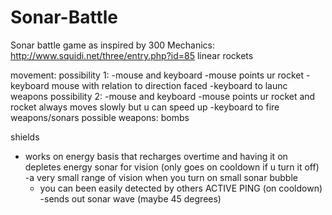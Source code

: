 # Sonar-Battle

Sonar battle game as inspired by 300 Mechanics: http://www.squidi.net/three/entry.php?id=85
linear rockets

movement:
  possibility 1:
    -mouse and keyboard
      -mouse points ur rocket
      -keyboard mouse with relation to direction faced
      -keyboard to launc weapons
  possibility 2:
    -mouse and keyboard
      -mouse points ur rocket and rocket always moves slowly but u can speed up
      -keyboard to fire weapons/sonars
possible weapons: 
  bombs
  
shields
  - works on energy basis that recharges overtime and having it on depletes energy
sonar for vision (only goes on cooldown if u turn it off)
  -a very small range of vision when you turn on small sonar bubble
    - you can been easily detected by others
ACTIVE PING (on cooldown)
  -sends out sonar wave (maybe 45 degrees)
  
